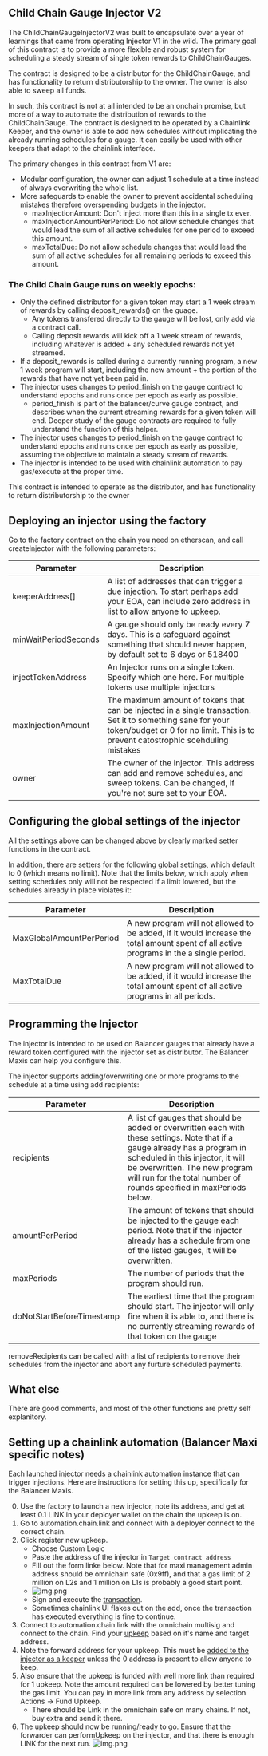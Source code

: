 ## Child Chain Gauge Injector V2

The ChildChainGaugeInjectorV2 was built to encapsulate over a year of learnings that came from operating Injector V1 in
the wild. The primary goal of this contract is to provide a more flexible and robust system for scheduling a steady
stream of single token rewards to ChildChainGauges.

The contract is designed to be a distributor for the ChildChainGauge, and has functionality to return distributorship to
the owner. The owner is also able to sweep all funds.

In such, this contract is not at all intended to be an onchain promise, but more of a way to automate the distribution
of rewards to the ChildChainGauge. The contract is designed to be operated by a Chainlink Keeper, and the owner is able
to add new schedules without implicating the already running schedules for a gauge. It can easily be used with other
keepers that adapt to the chainlink interface.

The primary changes in this contract from V1 are:

- Modular configuration, the owner can adjust 1 schedule at a time instead of always overwriting the whole list.
- More safeguards to enable the owner to prevent accidental scheduling mistakes therefore overspending budgets in the
  injector.
    - maxInjectionAmount: Don't inject more than this in a single tx ever.
    - maxInjectionAmountPerPeriod: Do not allow schedule changes that would lead the sum of all active schedules for one
      period to exceed this amount.
    - maxTotalDue: Do not allow schedule changes that would lead the sum of all active schedules for all remaining
      periods to exceed this amount.

### The Child Chain Gauge runs on weekly epochs:

- Only the defined distributor for a given token may start a 1 week stream of rewards by calling deposit_rewards() on the guage.
    - Any tokens transfered directly to the gauge will be lost, only add via a contract call.
    - Calling deposit rewards will kick off a 1 week stream of rewards, including whatever is added + any scheduled rewards not yet streamed.
- If a deposit_rewards is called during a currently running program, a new 1 week program will start, including the new amount + the portion of the rewards that have not yet been paid in.
- The injector uses changes to period_finish on the gauge contract to understand epochs and runs once per epoch as early as possible.
    - period_finish is part of the balancer/curve gauge contract, and describes when the current streaming rewards for a given token will end.  Deeper study of the gauge contracts are required to fully understand the function of this helper.
- The injector uses changes to period_finish on the gauge contract to understand epochs and runs once per epoch as early as possible, assuming the objective to maintain a steady stream of rewards.
- The injector is intended to be used with chainlink automation to pay gas/execute at the proper time. 

This contract is intended to operate as the distributor, and has functionality to return distributorship to the owner


## Deploying an injector using the factory

Go to the factory contract on the chain you need on etherscan, and call createInjector with the following parameters:

| Parameter            | Description                                                                                                                                                                                       |
|----------------------|---------------------------------------------------------------------------------------------------------------------------------------------------------------------------------------------------|
| keeperAddress[]      | A list of addresses that can trigger a due injection.  To start perhaps add your EOA, can include zero address in list to allow anyone to upkeep.                                                 |
| minWaitPeriodSeconds | A gauge should only be ready every 7 days.  This is a safeguard against something that should never happen, by default set to 6 days or 518400                                                    |
| injectTokenAddress   | An Injector runs on a single token.  Specify which one here.  For multiple tokens use multiple injectors                                                                                          |
| maxInjectionAmount   | The maximum amount of tokens that can be injected in a single transaction. Set it to something sane for your token/budget or 0 for no limit.  This is to prevent catostrophic scehduling mistakes |
| owner                | The owner of the injector.  This address can add and remove schedules, and sweep tokens.  Can be changed, if you're not sure set to your EOA.                                                     |

## Configuring the global settings of the injector

All the settings above can be changed above by clearly marked setter functions in the contract.

In addition, there are setters for the following global settings, which default to 0 (which means no limit). Note that
the limits below, which apply when setting schedules only will not be respected if a limit lowered, but the schedules
already in place violates it:

| Parameter                | Description                                                                                                                            |
|--------------------------|----------------------------------------------------------------------------------------------------------------------------------------|
| MaxGlobalAmountPerPeriod | A new program will not allowed to be added, if it would increase the total amount spent of all active programs in the a single period. |
| MaxTotalDue              | A new program will not allowed to be added, if it would increase the total amount spent of all active programs in all periods.         |

## Programming the Injector

The injector is intended to be used on Balancer gauges that already have a reward token configured with the injector set
as distributor. The Balancer Maxis can help you configure this.

The injector supports adding/overwriting one or more programs to the schedule at a time using add recipients:

| Parameter                 | Description                                                                                                                                                                                                                                                              |
|---------------------------|--------------------------------------------------------------------------------------------------------------------------------------------------------------------------------------------------------------------------------------------------------------------------|
| recipients                | A list of gauges that should be added or overwritten each with these settings.  Note that if a gauge already has a program in scheduled in this injector, it will be overwritten. The new program will run for the total number of rounds specified in maxPeriods below. |
| amountPerPeriod           | The amount of tokens that should be injected to the gauge each period. Note that if the injector already has a schedule from one of the listed gauges, it will be overwritten.                                                                                           |
| maxPeriods                | The number of periods that the program should run.                                                                                                                                                                                                                       |
| doNotStartBeforeTimestamp | The earliest time that the program should start.  The injector will only fire when it is able to, and there is no currently streaming rewards of that token on the gauge                                                                                                 |

removeRecipients can be called with a list of recipients to remove their schedules from the injector and abort any
furture scheduled payments.

## What else

There are good comments, and most of the other functions are pretty self explanitory.


## Setting up a chainlink automation (Balancer Maxi specific notes)
Each launched injector needs a chainlink automation instance that can trigger injections.  Here are instructions for setting this up, specifically for the Balancer Maxis.

0. Use the factory to launch a new injector, note its address, and get at least 0.1 LINK in your deployer wallet on the chain the upkeep is on.
1. Go to automation.chain.link and connect with a deployer connect to the correct chain.
2. Click register new upkeep.
   - Choose Custom Logic
   - Paste the address of the injector in `Target contract address`
   - Fill out the form linke below.  Note that for maxi management admin address should be omnichain safe (0x9ff), and that a gas limit of 2 million on L2s and 1 million on L1s is probably a good start point. 
   - ![img.png](img/ChainlinkAdd.png)
   - Sign and execute the [transaction](https://basescan.org/tx/0x94b25b97c145c29906dfe531d810bc2cabf4881c69c87fb905e4ebe62758e6cd).
   - Sometimes chainlink UI flakes out on the add, once the transaction has executed everything is fine to continue.
3.  Connect to automation.chain.link with the omnichain multisig and connect to the chain.  Find your [upkeep](https://automation.chain.link/base/86135768442201151504182158474728964311183239902024293588082768088596173769505) based on it's name and target address.
4. Note the forward address for your upkeep.  This must be [added to the injector as a keeper](https://basescan.org/tx/0x607211f9e8c79b4500f42a0eb9c5b80c9ff622f331951023e7a1b30dcd1b57e9) unless the 0 address is present to allow anyone to keep.
5. Also ensure that the upkeep is funded with well more link than required for 1 upkeep.  Note the amount required can be lowered by better tuning the gas limit.  You can pay in more link from any address by selection Actions -> Fund Upkeep.
    - There should be Link in the omnichain safe on many chains.  If not, buy extra and send it there.
6. The upkeep should now be running/ready to go.  Ensure that the forwarder can performUpkeep on the injector, and that there is enough LINK for the next run.
![img.png](img/ChainlinkGood.png)



